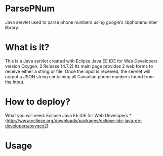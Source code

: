 # ParsePNum
Java servlet used to parse phone numbers using google's libphonenumber library.

# What is it?
This is a Java servlet created with Eclipse Java EE IDE for Web Developers version Oxygen. 2 Release (4.7.2)
Its main page provides 2 web forms to receive either a string or file.  Once the input is received, the servlet 
will output a JSON string containing all Canadian phone numbers found from the input.

# How to deploy?
What you will need:
Eclipse Java EE IDE for Web Developers 
*(http://www.eclipse.org/downloads/packages/eclipse-ide-java-ee-developers/oxygen2)

# Usage
